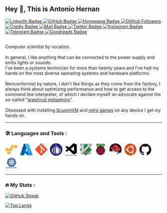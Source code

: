 ## Hey 👋, This is Antonio Hernan

<div id="badges">
<a href="https://www.linkedin.com/in/antoniohernan/">
 <img src="https://img.shields.io/badge/-antoniohernan-0072b1?style=flat&logo=Linkedin&logoColor=white" alt="LinkedIn Badge"/>
</a>
<a href="https://www.github.com/antoniohernan/">
 <img src="https://img.shields.io/badge/-antoniohernan-grey?style=flat&logo=github&logoColor=white" alt="GitHub Badge"/>
</a>
<a href="https://pruebadeconcepto.es/">
 <img src="https://img.shields.io/badge/prueba%20de%20concepto.es-web-blue?style=flat" alt="Homepage Badge"/>
</a>
<a href="https://img.shields.io/github/followers/antoniohernan?style=social">
 <img src="https://img.shields.io/github/followers/antoniohernan?style=social" alt="GitHub Followers"/>
</a>
<a href="https://www.credly.com/users/antonio-j-hernan-obispo/badges">
 <img src="https://img.shields.io/badge/-Credly-green?logo=credly&logoColor=white" alt="Credly Badge"/>
</a>
<a href="mailto:antonio.hernan@protonmail.com">
 <img src="https://img.shields.io/badge/-antonio.hernan@protonmail.com-c14438?style=flat&logo=Gmail&logoColor=white" alt="Mail Badge"/>
</a>
<a href="https://www.twitter.com/ah3rn4n/">
 <img src="https://img.shields.io/badge/-ah3rn4n-00acee?style=flat&logo=twitter&logoColor=white" alt="Twitter Badge"/>
</a>
<a href="https://www.instagram.com/ah3rn4n/">
 <img src="https://img.shields.io/badge/-Instagram-c14438?logo=instagram&logoColor=white" alt="Instagram Badge"/>
</a>
<a href="https://t.me/ahernanob">
 <img src="https://img.shields.io/badge/-Telegram-blue?logo=telegram&logoColor=white" alt="Telegram Badge"/>
</a>
<a href="https://www.goodreads.com/ah3rn4n">
 <img src="https://img.shields.io/badge/-Goodreads-red?logo=goodreads&logoColor=white" alt="Goodreads Badge"/>
</a>
</div> <br>

Computer scientist by vocation.<br><br>
In general, I like anything that can be connected to the power supply and emits lights or sounds.<br>
I've been a systems technician for more than twenty years and I've had my hands on the most diverse operating systems and hardware platforms.<br><br>
Nonconformist by nature, I don't like things as they come from the factory, I always think about optimizing performance and how to get access to the command line interpreter, of which I declare myself an advocate against the so-called "<a href='https://en.wikipedia.org/wiki/In_the_Beginning..._Was_the_Command_Line' target=_blank><u>graphical metaphors</u></a>". <br><br>
Obsessed with installing <a href='https://www.scummvm.org/' target=_blank><u>ScummVM</u></a> and <a href='https://en.wikipedia.org/wiki/Monkey_Island' target=_blank><u>retro games</u></a> on any device I get my hands on.

---

### :hammer_and_wrench: Languages and Tools :
<div>
  <img src="https://github.com/devicons/devicon/blob/master/icons/amazonwebservices/amazonwebservices-original.svg" title="AWS" alt="AWS" width="40" height="40"/>&nbsp;
  <img src="https://github.com/devicons/devicon/blob/master/icons/azure/azure-original.svg" title="AZURE" alt="AZURE" width="40" height="40"/>&nbsp;
  <img src="https://github.com/devicons/devicon/blob/master/icons/git/git-original.svg" title="Git" **alt="Git" width="40" height="40"/>&nbsp;
  <img src="https://github.com/devicons/devicon/blob/master/icons/perl/perl-original.svg" title="Perl" **alt="Perl" width="40" height="40"/>&nbsp;
  <img src="https://github.com/devicons/devicon/blob/master/icons/vscode/vscode-plain-wordmark.svg" title="Vscode" **alt="Vscode" width="40" height="40"/>&nbsp;  
  <img src="https://github.com/devicons/devicon/blob/master/icons/vim/vim-original.svg" title="Vim" **alt="Vim" width="40" height="40"/>&nbsp; 
  <img src="https://github.com/devicons/devicon/blob/master/icons/raspberrypi/raspberrypi-original.svg" title="RaspberryPi" **alt="RaspberryPi" width="40" height="40"/>&nbsp;
  <img src="https://github.com/devicons/devicon/blob/master/icons/redhat/redhat-original.svg" title="RedHat" **alt="RedHat" width="40" height="40"/>&nbsp;
  <img src="https://github.com/devicons/devicon/blob/master/icons/ubuntu/ubuntu-plain.svg" title="Ubuntu" **alt="Ubuntu" width="40" height="40"/>&nbsp;
  <img src="https://github.com/devicons/devicon/blob/master/icons/github/github-original.svg" title="GitHub" **alt="GitHub" width="40" height="40"/>&nbsp;
  <img src="https://github.com/devicons/devicon/blob/master/icons/kubernetes/kubernetes-plain-wordmark.svg" title="K8S" **alt="K8S" width="40" height="40"/>
  
</div>

---

### :fire: My Stats :

[![GitHub Streak](http://github-readme-streak-stats.herokuapp.com?user=antoniohernan&date_format=j%20M%5B%20Y%5D)](https://git.io/streak-stats)

[![Top Langs](https://github-readme-stats.vercel.app/api/top-langs/?username=antoniohernan&layout=compact)](https://github.com/antoniohernan/github-readme-stats)
